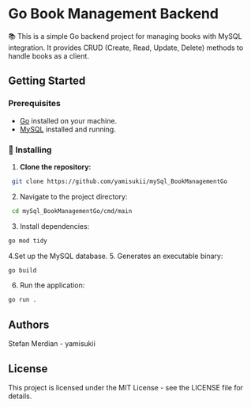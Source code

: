 
# Go Book Management Backend

📚 This is a simple Go backend project for managing books with MySQL integration. It provides CRUD (Create, Read, Update, Delete) methods to handle books as a client.

## Getting Started

### Prerequisites

- [Go](https://golang.org/doc/install) installed on your machine.
- [MySQL](https://dev.mysql.com/doc/mysql-installation-excerpt/5.7/en/) installed and running.

### 🚀 Installing

1. **Clone the repository:**

```bash
 git clone https://github.com/yamisukii/mySql_BookManagementGo
   ```
2. Navigate to the project directory:
 
  ```bash
   cd mySql_BookManagementGo/cmd/main

```
3. Install dependencies:
 ```bash
 go mod tidy
 ```

4.Set up the MySQL database.
5. Generates an executable binary:
 ```bash
 go build
 ```
6. Run the application:
 ```bash
 go run .
 ```

## Authors

   Stefan Merdian - yamisukii

## License

This project is licensed under the MIT License - see the LICENSE file for details.

